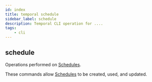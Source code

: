 ```yaml
---
id: index
title: temporal schedule
sidebar_label: schedule
description: Temporal CLI operation for ....
tags:
	- cli
---
```


## schedule

Operations performed on [Schedules](https://docs.temporal.io/workflows/#schedule).

These commands allow [Schedules](https://docs.temporal.io/workflows/#schedule) to be created, used, and updated.

